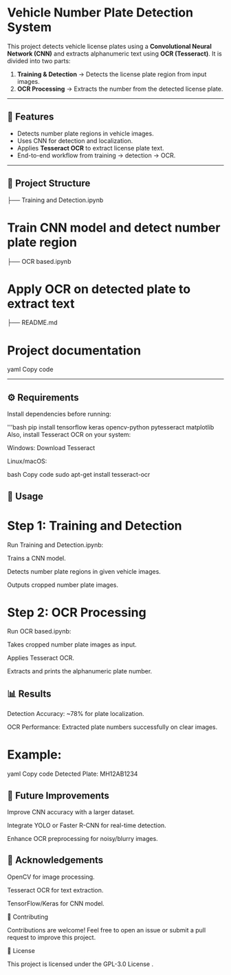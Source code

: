 # Vehicle Number Plate Detection System  

This project detects vehicle license plates using a **Convolutional Neural Network (CNN)** and extracts alphanumeric text using **OCR (Tesseract)**. It is divided into two parts:  
1. **Training & Detection** → Detects the license plate region from input images.  
2. **OCR Processing** → Extracts the number from the detected license plate.  

---

## 🚀 Features  
- Detects number plate regions in vehicle images.  
- Uses CNN for detection and localization.  
- Applies **Tesseract OCR** to extract license plate text.  
- End-to-end workflow from training → detection → OCR.  

---

## 📂 Project Structure  

├── Training and Detection.ipynb  
# Train CNN model and detect number plate region
├── OCR based.ipynb              
# Apply OCR on detected plate to extract text
├── README.md                     
# Project documentation

yaml
Copy code

---

## ⚙️ Requirements  
Install dependencies before running:  

'''bash
pip install tensorflow keras opencv-python pytesseract matplotlib
Also, install Tesseract OCR on your system:

Windows: Download Tesseract

Linux/macOS:

bash
Copy code
sudo apt-get install tesseract-ocr

## 📖 Usage

# Step 1: Training and Detection
Run Training and Detection.ipynb:

Trains a CNN model.

Detects number plate regions in given vehicle images.

Outputs cropped number plate images.

# Step 2: OCR Processing
Run OCR based.ipynb:

Takes cropped number plate images as input.

Applies Tesseract OCR.

Extracts and prints the alphanumeric plate number.

## 📊 Results
Detection Accuracy: ~78% for plate localization.

OCR Performance: Extracted plate numbers successfully on clear images.

# Example:

yaml
Copy code
Detected Plate: MH12AB1234

## 🔮 Future Improvements
Improve CNN accuracy with a larger dataset.

Integrate YOLO or Faster R-CNN for real-time detection.

Enhance OCR preprocessing for noisy/blurry images.

## 🙌 Acknowledgements
OpenCV for image processing.

Tesseract OCR for text extraction.

TensorFlow/Keras for CNN model.

🤝 Contributing

Contributions are welcome! Feel free to open an issue or submit a pull request to improve this project.

📜 License

This project is licensed under the GPL-3.0 License .

